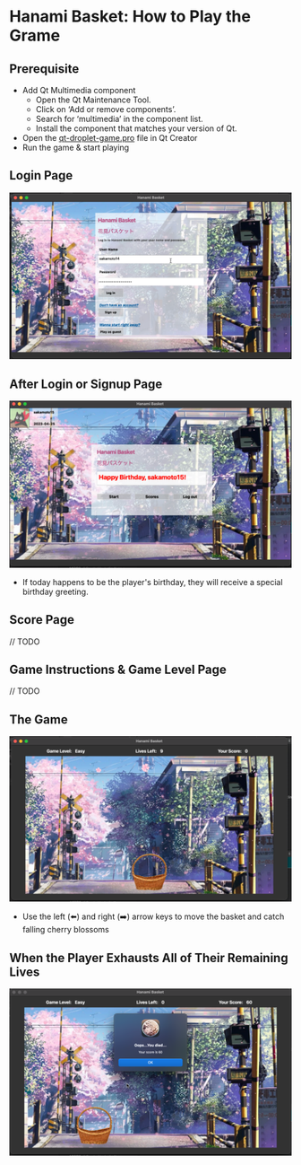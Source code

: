 # Hanami Basket: How to Play the Grame

## Prerequisite

- Add Qt Multimedia component
  - Open the Qt Maintenance Tool.
  - Click on ‘Add or remove components’.
  - Search for ‘multimedia’ in the component list.
  - Install the component that matches your version of Qt.
- Open the [qt-droplet-game.pro](qt-droplet-game.pro) file in Qt Creator
- Run the game & start playing

## Login Page

![](screenshots/login.png)

## After Login or Signup Page

![](screenshots/after_login_or_signup.png)

- If today happens to be the player's birthday, they will receive a special birthday greeting.

## Score Page

// TODO

## Game Instructions & Game Level Page

// TODO

## The Game

![](screenshots/game_scene.png)

- Use the left (⬅️) and right (➡️) arrow keys to move the basket and catch falling cherry blossoms

## When the Player Exhausts All of Their Remaining Lives

![](screenshots/death.png)